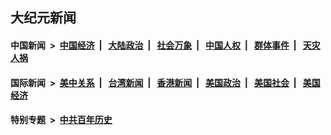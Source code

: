 ## 大纪元新闻

#### 中国新闻 &nbsp;>&nbsp; [中国经济](indexes/ncid283/README.md?09292045) &nbsp;| &nbsp; [大陆政治](indexes/ncid277/README.md?09292045) &nbsp;| &nbsp; [社会万象](indexes/ncid282/README.md?09292045) &nbsp;| &nbsp; [中国人权](indexes/ncid278/README.md?09292045) &nbsp;| &nbsp; [群体事件](indexes/ncid279/README.md?09292045) &nbsp;| &nbsp; [天灾人祸](indexes/ncid280/README.md?09292045)

#### 国际新闻 &nbsp;>&nbsp; [美中关系](indexes/nf1412576/README.md?09292045) &nbsp;| &nbsp; [台湾新闻](indexes/ncid1349361/README.md?09292045) &nbsp;| &nbsp; [香港新闻](indexes/ncid1349362/README.md?09292045) &nbsp;| &nbsp; [美国政治](indexes/ncid1078159/README.md?09292045) &nbsp;| &nbsp; [美国社会](indexes/ncid1078160/README.md?09292045) &nbsp;| &nbsp; [美国经济](indexes/ncid1078158/README.md?09292045)

#### 特别专题 &nbsp;>&nbsp; [中共百年历史](https://github.com/epoch-news/epoch-special/blob/master/README.md?09292045)  
